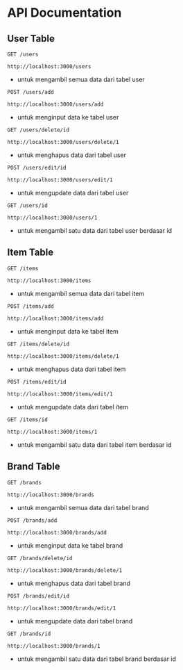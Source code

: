# API Documentation

## User Table

`GET /users`

    http://localhost:3000/users

+ untuk mengambil semua data dari tabel user

`POST /users/add`

    http://localhost:3000/users/add

+ untuk menginput data ke tabel user

`GET /users/delete/id`

    http://localhost:3000/users/delete/1

+ untuk menghapus data dari tabel user

`POST /users/edit/id`

    http://localhost:3000/users/edit/1

+ untuk mengupdate data dari tabel user

`GET /users/id`

    http://localhost:3000/users/1

+ untuk mengambil satu data dari tabel user berdasar id


## Item Table

`GET /items`

    http://localhost:3000/items

+ untuk mengambil semua data dari tabel item

`POST /items/add`

    http://localhost:3000/items/add

+ untuk menginput data ke tabel item

`GET /items/delete/id`

    http://localhost:3000/items/delete/1

+ untuk menghapus data dari tabel item

`POST /items/edit/id`

    http://localhost:3000/items/edit/1

+ untuk mengupdate data dari tabel item

`GET /items/id`

    http://localhost:3000/items/1

+ untuk mengambil satu data dari tabel item berdasar id


## Brand Table

`GET /brands`

    http://localhost:3000/brands

+ untuk mengambil semua data dari tabel brand

`POST /brands/add`

    http://localhost:3000/brands/add

+ untuk menginput data ke tabel brand

`GET /brands/delete/id`

    http://localhost:3000/brands/delete/1

+ untuk menghapus data dari tabel brand

`POST /brands/edit/id`

    http://localhost:3000/brands/edit/1

+ untuk mengupdate data dari tabel brand

`GET /brands/id`

    http://localhost:3000/brands/1

+ untuk mengambil satu data dari tabel brand berdasar id